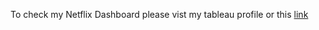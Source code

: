 To check my Netflix Dashboard please vist my tableau profile or this [link](https://public.tableau.com/views/HRANALYTICSDASHBOARD_16803419028570/Dashboard2?:language=en-US&:display_count=n&:origin=viz_share_link)
